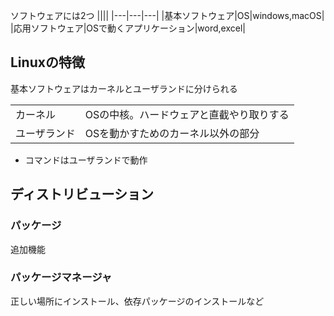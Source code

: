 ソフトウェアには2つ
||||
|---|---|---|
|基本ソフトウェア|OS|windows,macOS|
|応用ソフトウェア|OSで動くアプリケーション|word,excel|

## Linuxの特徴
基本ソフトウェアはカーネルとユーザランドに分けられる

|||
|---|---|
|カーネル|OSの中核。ハードウェアと直截やり取りする|
|ユーザランド|OSを動かすためのカーネル以外の部分|

- コマンドはユーザランドで動作

## ディストリビューション
### パッケージ
追加機能
### パッケージマネージャ
正しい場所にインストール、依存パッケージのインストールなど